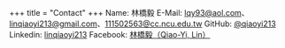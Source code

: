+++
title = "Contact"
+++
Name: 林橋毅 
E-Mail: lqy93@aol.com、linqiaoyi213@gmail.com、111502563@cc.ncu.edu.tw
GitHub: [@qiaoyi213](https://github.com/qiaoyi213/) 
Linkedin: [linqiaoyi213](https://www.linkedin.com/in/linqiaoyi213) 
Facebook: [林橋毅（Qiao-Yi, Lin）](https://www.facebook.com/profile.php?id=100009437366334)


